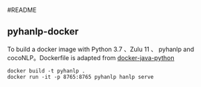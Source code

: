 #README

## pyhanlp-docker

To build a docker image with Python 3.7 、Zulu 11 、 pyhanlp and cocoNLP。Dockerfile is adapted from [docker-java-python](https://github.com/rappdw/docker-java-python "docker-java-python")  

```shell
docker build -t pyhanlp .
docker run -it -p 8765:8765 pyhanlp hanlp serve
```

